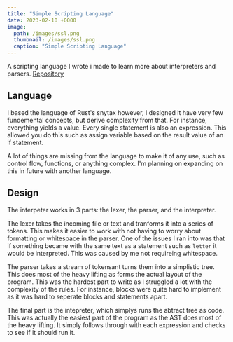 ```yaml
---
title: "Simple Scripting Language"
date: 2023-02-10 +0000
image: 
  path: /images/ssl.png
  thumbnail: /images/ssl.png
  caption: "Simple Scripting Language"
---
```


A scripting language I wrote i made to learn more about interpreters and parsers. [Repository](https://github.com/Ben-Brady/simple-scripting-language)

## Language

I based the language of Rust's snytax however, I designed it have very few fundemental concepts, but derive complexity from that. For instance, everything yields a value. Every single statement is also an expression. This allowed you do this such as assign variable based on the result value of an if statement.

A lot of things are missing from the language to make it of any use, such as control flow, functions, or anything complex. I'm planning on expanding on this in future with another language.

## Design

The interpeter works in 3 parts: the lexer, the parser, and the interpreter.

The lexer takes the incoming file or text and tranforms it into a series of tokens. This makes it easier to work with not having to worry about formatting or whitespace in the parser. One of the issues I ran into was that if something became with the same text as a statement such as `letter` it would be interpreted. This was caused by me not requireing whitespace.

The parser takes a stream of tokensant turns them into a simplistic tree. This does most of the heavy lifting as forms the actual layout of the program. This was the hardest part to write as I struggled a lot with the complexity of the rules. For instance, blocks were quite hard to implement as it was hard to seperate blocks and statements apart.

The final part is the intepreter, which simplys runs the abtract tree as code. This was actually the easiest part of the program as the AST does most of the heavy lifting. It simply follows through with each expression and checks to see if it should run it.
